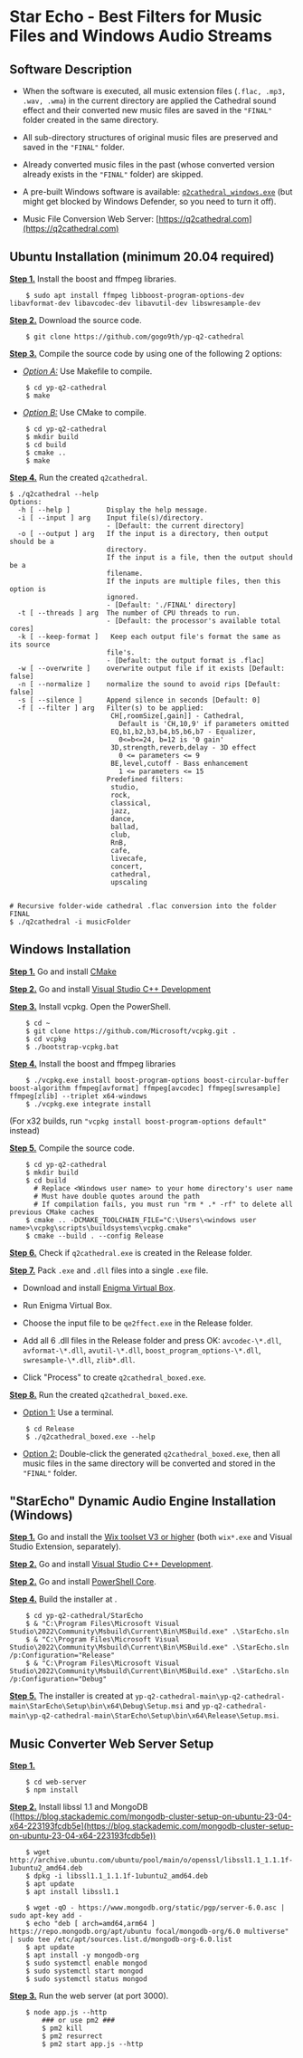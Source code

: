 
# Star Echo - Best Filters for Music Files and Windows Audio Streams

## Software Description

- When the software is executed, all music extension files (`.flac, .mp3, .wav, .wma`) in the current directory are applied the Cathedral sound effect and their converted new music files are saved in the `"FINAL"` folder created in the same directory.

- All sub-directory structures of original music files are preserved and saved in the `"FINAL"` folder. 

- Already converted music files in the past (whose converted version already exists in the `"FINAL"` folder) are skipped. 

- A pre-built Windows software is available:  [`q2cathedral_windows.exe`](https://github.com/gogo9th/yp-q2-cathedral/blob/main/q2cathedral_windows.exe) (but might get blocked by Windows Defender, so you need to turn it off).

- Music File Conversion Web Server: [https://q2cathedral.com](https://q2cathedral.com)

## Ubuntu Installation (minimum 20.04 required)

<b><u>Step 1.</u></b> Install the boost and ffmpeg libraries.
```console
    $ sudo apt install ffmpeg libboost-program-options-dev libavformat-dev libavcodec-dev libavutil-dev libswresample-dev
```

<b><u>Step 2.</u></b> Download the source code.
```console
    $ git clone https://github.com/gogo9th/yp-q2-cathedral
```

<b><u>Step 3.</u></b> Compile the source code by using one of the following 2 options:

* <u>*Option A:*</u> Use Makefile to compile.
```console
    $ cd yp-q2-cathedral
    $ make
```
* <u>*Option B:*</u> Use CMake to compile.
```console
    $ cd yp-q2-cathedral
    $ mkdir build
    $ cd build
    $ cmake ..
    $ make
```

<b><u>Step 4.</u></b> Run the created `q2cathedral`.
```console
$ ./q2cathedral --help 
Options:
  -h [ --help ]         Display the help message.
  -i [ --input ] arg    Input file(s)/directory.
                        - [Default: the current directory]
  -o [ --output ] arg   If the input is a directory, then output should be a
                        directory.
                        If the input is a file, then the output should be a
                        filename.
                        If the inputs are multiple files, then this option is
                        ignored.
                        - [Default: './FINAL' directory]
  -t [ --threads ] arg  The number of CPU threads to run.
                        - [Default: the processor's available total cores]
  -k [ --keep-format ]   Keep each output file's format the same as its source
                        file's.
                        - [Default: the output format is .flac]
  -w [ --overwrite ]    overwrite output file if it exists [Default: false]
  -n [ --normalize ]    normalize the sound to avoid rips [Default: false]
  -s [ --silence ]      Append silence in seconds [Default: 0]
  -f [ --filter ] arg   Filter(s) to be applied:
                         CH[,roomSize[,gain]] - Cathedral,
                           Default is 'CH,10,9' if parameters omitted
                         EQ,b1,b2,b3,b4,b5,b6,b7 - Equalizer,
                           0<=b<=24, b=12 is '0 gain'
                         3D,strength,reverb,delay - 3D effect
                           0 <= parameters <= 9
                         BE,level,cutoff - Bass enhancement
                           1 <= parameters <= 15
                        Predefined filters:
                         studio,
                         rock,
                         classical,
                         jazz,
                         dance,
                         ballad,
                         club,
                         RnB,
                         cafe,
                         livecafe,
                         concert,
                         cathedral,
                         upscaling


# Recursive folder-wide cathedral .flac conversion into the folder FINAL
$ ./q2cathedral -i musicFolder    
```


## Windows Installation

<b><u>Step 1.</u></b> Go and install [CMake](https://cmake.org/install/)

<b><u>Step 2.</u></b> Go and install [Visual Studio C++ Development](https://visualstudio.microsoft.com/ko/downloads/)

<b><u>Step 3.</u></b> Install vcpkg. Open the PowerShell.

```console
    $ cd ~
    $ git clone https://github.com/Microsoft/vcpkg.git .
    $ cd vcpkg
    $ ./bootstrap-vcpkg.bat
```

<b><u>Step 4.</u></b> Install the boost and ffmpeg libraries

```console
    $ ./vcpkg.exe install boost-program-options boost-circular-buffer boost-algorithm ffmpeg[avformat] ffmpeg[avcodec] ffmpeg[swresample] ffmpeg[zlib] --triplet x64-windows
    $ ./vcpkg.exe integrate install
```
(For x32 builds, run `"vcpkg install boost-program-options default"` instead)


<b><u>Step 5.</u></b> Compile the source code.
```console
    $ cd yp-q2-cathedral
    $ mkdir build
    $ cd build
      # Replace <Windows user name> to your home directory's user name
      # Must have double quotes around the path
      # If compilation fails, you must run "rm * .* -rf" to delete all previous CMake caches
    $ cmake .. -DCMAKE_TOOLCHAIN_FILE="C:\Users\<windows user name>\vcpkg\scripts\buildsystems\vcpkg.cmake"
    $ cmake --build . --config Release
```

<b><u>Step 6.</u></b> Check if `q2cathedral.exe` is created in the Release folder.

<b><u>Step 7.</u></b> Pack `.exe` and `.dll` files into a single `.exe` file.

- Download and install [Enigma Virtual Box](https://enigmaprotector.com/en/downloads.html).

- Run Enigma Virtual Box.

- Choose the input file to be `qe2ffect.exe` in the Release folder.

- Add all 6 .dll files in the Release folder and press OK: `avcodec-\*.dll`, `avformat-\*.dll`, `avutil-\*.dll`, `boost_program_options-\*.dll`, `swresample-\*.dll`, `zlib*.dll`.

- Click "Process" to create `q2cathedral_boxed.exe`.


<b><u>Step 8.</u></b> Run the created `q2cathedral_boxed.exe`.

* <u>Option 1:</u> Use a terminal. 
```console
    $ cd Release
    $ ./q2cathedral_boxed.exe --help 
```
* <u>Option 2:</u> Double-click the generated `q2cathedral_boxed.exe`, then all music files in the same directory will be converted and stored in the `"FINAL"` folder.




## "StarEcho" Dynamic Audio Engine Installation (Windows)

<b><u>Step 1.</u></b> Go and install the [Wix toolset V3 or higher](https://wixtoolset.org/releases/) (both `wix*.exe` and Visual Studio Extension, separately).

<b><u>Step 2.</u></b> Go and install [Visual Studio C++ Development](https://visualstudio.microsoft.com/ko/downloads/).

<b><u>Step 2.</u></b> Go and install [PowerShell Core](https://learn.microsoft.com/en-us/powershell/scripting/install/installing-powershell-on-windows?view=powershell-7.3#install-powershell-using-winget-recommended).

<b><u>Step 4.</u></b> Build the installer at .

```console
    $ cd yp-q2-cathedral/StarEcho
    $ & "C:\Program Files\Microsoft Visual Studio\2022\Community\Msbuild\Current\Bin\MSBuild.exe" .\StarEcho.sln
    $ & "C:\Program Files\Microsoft Visual Studio\2022\Community\Msbuild\Current\Bin\MSBuild.exe" .\StarEcho.sln /p:Configuration="Release"
    $ & "C:\Program Files\Microsoft Visual Studio\2022\Community\Msbuild\Current\Bin\MSBuild.exe" .\StarEcho.sln /p:Configuration="Debug"
```

<b><u>Step 5.</u></b> The installer is created at `yp-q2-cathedral-main\yp-q2-cathedral-main\StarEcho\Setup\bin\x64\Debug\Setup.msi` and `yp-q2-cathedral-main\yp-q2-cathedral-main\StarEcho\Setup\bin\x64\Release\Setup.msi`.



## Music Converter Web Server Setup

<b><u>Step 1.</u></b> 
```console
	$ cd web-server
	$ npm install
```

<b><u>Step 2.</u></b> Install libssl 1.1 and MongoDB ([https://blog.stackademic.com/mongodb-cluster-setup-on-ubuntu-23-04-x64-223193fcdb5e](https://blog.stackademic.com/mongodb-cluster-setup-on-ubuntu-23-04-x64-223193fcdb5e))
```console
	$ wget http://archive.ubuntu.com/ubuntu/pool/main/o/openssl/libssl1.1_1.1.1f-1ubuntu2_amd64.deb
	$ dpkg -i libssl1.1_1.1.1f-1ubuntu2_amd64.deb
	$ apt update
	$ apt install libssl1.1

	$ wget -qO - https://www.mongodb.org/static/pgp/server-6.0.asc | sudo apt-key add -
	$ echo "deb [ arch=amd64,arm64 ] https://repo.mongodb.org/apt/ubuntu focal/mongodb-org/6.0 multiverse" | sudo tee /etc/apt/sources.list.d/mongodb-org-6.0.list
	$ apt update
	$ apt install -y mongodb-org
	$ sudo systemctl enable mongod
	$ sudo systemctl start mongod
	$ sudo systemctl status mongod
```
<b><u>Step 3.</u></b> Run the web server (at port 3000).
```console
	$ node app.js --http
        ### or use pm2 ###
        $ pm2 kill
        $ pm2 resurrect
        $ pm2 start app.js --http
```

